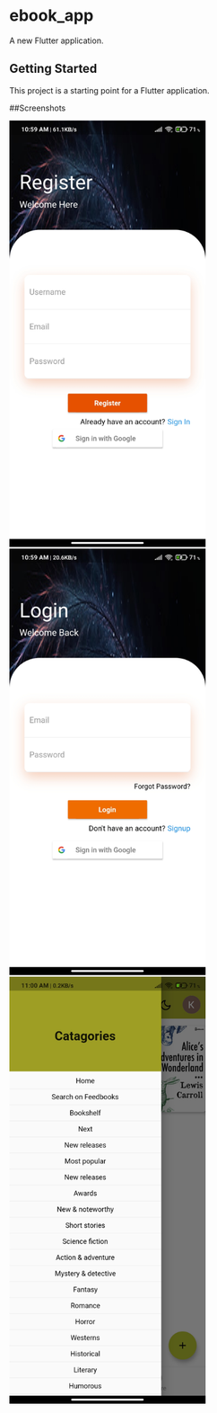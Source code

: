 # ebook_app

A new Flutter application.

## Getting Started

This project is a starting point for a Flutter application.

##Screenshots

<p>
  <img src="https://github.com/KrushiVasani/Ebookapp-flutter/blob/master/Screenshots/Screenshot_2021-03-17-10-59-49-598_com.example.ebook_app.jpg" width="350" >
  <img src="https://github.com/KrushiVasani/Ebookapp-flutter/blob/master/Screenshots/Screenshot_2021-03-17-10-59-54-756_com.example.ebook_app.jpg" width="350">
  <img src="" width="350">
  <img src="https://github.com/KrushiVasani/Ebookapp-flutter/blob/master/Screenshots/Screenshot_2021-03-17-11-00-39-821_com.example.ebook_app.jpg" width="350">
  <img src="" width="350">
  <img src="" width="350">
  <img src="" width="350">
  <img src="" width="350">
  <img src="" width="350">
  
</p>

